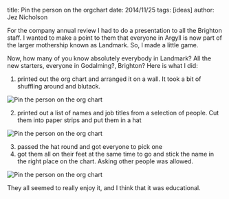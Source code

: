 title: Pin the person on the orgchart
date: 2014/11/25
tags: [ideas]
author: Jez Nicholson

​For the company annual review I had to do a presentation to all the Brighton staff. I wanted to make a point to them that everyone in Argyll is now part of the larger mothership known as Landmark. So, I made a little game.

Now, how many of you know absolutely everybody in Landmark? All the new starters, everyone in Godalming?, Brighton? Here is what I did:

1. printed out the org chart and arranged it on a wall. It took a bit of shuffling around and blutack.

<img src="https://farm8.staticflickr.com/7544/15689489758_3865eb3d15_z.jpg" alt="Pin the person on the org chart"/>​

2. printed out a list of names and job titles from a selection of people. Cut them into paper strips and put them in a hat​

<img src="https://farm9.staticflickr.com/8588/15875012371_0120697ca5_n.jpg" alt="Pin the person on the org chart"/>

3. passed the hat round and got everyone to pick one
4. got them all on their feet at the same time to go and stick the name in the right place on the chart. Asking other people was allowed.

<img src="https://farm9.staticflickr.com/8655/15257347593_a5fecc800f_z.jpg" alt="Pin the person on the org chart"/>

They all seemed to really enjoy it, and I think that it was educational.